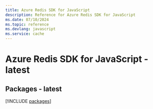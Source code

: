 ```yaml
---
title: Azure Redis SDK for JavaScript
description: Reference for Azure Redis SDK for JavaScript
ms.date: 07/10/2024
ms.topic: reference
ms.devlang: javascript
ms.service: cache
---
```

# Azure Redis SDK for JavaScript - latest
## Packages - latest
[!INCLUDE [packages](redis-index.md)]